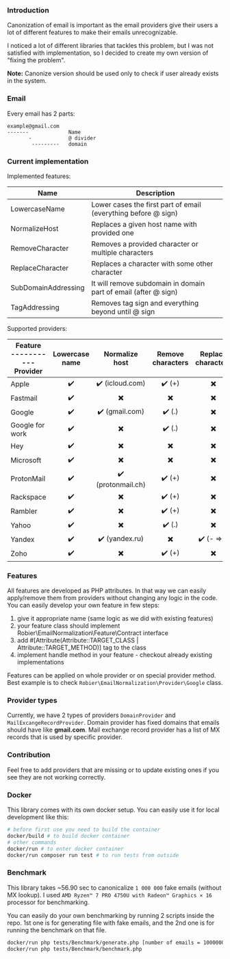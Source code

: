 ### Introduction

Canonization of email is important as the email providers give their users a lot of different
features to make their emails unrecognizable.

I noticed a lot of different libraries that tackles this problem, but I was not satisfied
with implementation, so I decided to create my own version of "fixing the problem".

**Note:** Canonize version should be used only to check if user already exists in the system.

### Email

Every email has 2 parts:

    example@gmail.com
    -------             Name
           -            @ divider
            ---------   domain

### Current implementation
Implemented features:

| Name                | Description                                                     |
|---------------------|-----------------------------------------------------------------|
| LowercaseName       | Lower cases the first part of email (everything before @ sign)  |
| NormalizeHost       | Replaces a given host name with provided one                    |
| RemoveCharacter     | Removes a provided character or multiple characters             |
| ReplaceCharacter    | Replaces a character with some other character                  |
| SubDomainAddressing | It will remove subdomain in domain part of email (after @ sign) |
| TagAddressing       | Removes tag sign and everything beyond until @ sign             |

Supported providers:

| Feature<br>-----------<br>Provider |   Lowercase name   |           Normalize host           |    Remove characters     |     Replace characters      |   Subdomain addressing   |      Tag addressing      |
|------------------------------------|:------------------:|:----------------------------------:|:------------------------:|:---------------------------:|:------------------------:|:------------------------:|
| Apple                              | :heavy_check_mark: |  :heavy_check_mark: (icloud.com)   |  :heavy_check_mark: (+)  |  :heavy_multiplication_x:   | :heavy_multiplication_x: | :heavy_multiplication_x: |
| Fastmail                           | :heavy_check_mark: |      :heavy_multiplication_x:      | :heavy_multiplication_x: |  :heavy_multiplication_x:   |    :heavy_check_mark:    |  :heavy_check_mark: (+)  |
| Google                             | :heavy_check_mark: |   :heavy_check_mark: (gmail.com)   |  :heavy_check_mark: (.)  |  :heavy_multiplication_x:   | :heavy_multiplication_x: |  :heavy_check_mark: (+)  |
| Google for work                    | :heavy_check_mark: |      :heavy_multiplication_x:      |  :heavy_check_mark: (.)  |  :heavy_multiplication_x:   | :heavy_multiplication_x: |  :heavy_check_mark: (+)  |
| Hey                                | :heavy_check_mark: |      :heavy_multiplication_x:      | :heavy_multiplication_x: |  :heavy_multiplication_x:   | :heavy_multiplication_x: |  :heavy_check_mark: (+)  |
| Microsoft                          | :heavy_check_mark: |      :heavy_multiplication_x:      | :heavy_multiplication_x: |  :heavy_multiplication_x:   | :heavy_multiplication_x: |  :heavy_check_mark: (+)  |
| ProtonMail                         | :heavy_check_mark: | :heavy_check_mark: (protonmail.ch) |  :heavy_check_mark: (+)  |  :heavy_multiplication_x:   | :heavy_multiplication_x: | :heavy_multiplication_x: |
| Rackspace                          | :heavy_check_mark: |      :heavy_multiplication_x:      |  :heavy_check_mark: (+)  |  :heavy_multiplication_x:   | :heavy_multiplication_x: | :heavy_multiplication_x: |
| Rambler                            | :heavy_check_mark: |      :heavy_multiplication_x:      |  :heavy_check_mark: (+)  |  :heavy_multiplication_x:   | :heavy_multiplication_x: | :heavy_multiplication_x: |
| Yahoo                              | :heavy_check_mark: |      :heavy_multiplication_x:      |  :heavy_check_mark: (.)  |  :heavy_multiplication_x:   | :heavy_multiplication_x: |  :heavy_check_mark: (-)  |
| Yandex                             | :heavy_check_mark: |   :heavy_check_mark: (yandex.ru)   | :heavy_multiplication_x: | :heavy_check_mark: (- => .) | :heavy_multiplication_x: |  :heavy_check_mark: (+)  |
| Zoho                               | :heavy_check_mark: |      :heavy_multiplication_x:      |  :heavy_check_mark: (+)  |  :heavy_multiplication_x:   | :heavy_multiplication_x: | :heavy_multiplication_x: |

### Features

All features are developed as PHP attributes. In that way we can easily apply/remove them from
providers without changing any logic in the code. You can easily develop your own feature in
few steps:

1. give it appropriate name (same logic as we did with existing features)
2. your feature class should implement Robier\EmailNormalization\Feature\Contract interface
3. add #[Attribute(Attribute::TARGET_CLASS | Attribute::TARGET_METHOD)] tag to the class
4. implement handle method in your feature - checkout already existing implementations

Features can be applied on whole provider or on special provider method. Best example is
to check `Robier\EmailNormalization\Provider\Google` class.

### Provider types

Currently, we have 2 types of providers `DomainProvider` and `MailExcangeRecordProvider`. Domain
provider has fixed domains that emails should have like **gmail.com**. Mail exchange record
provider has a list of MX records that is used by specific provider.

### Contribution

Feel free to add providers that are missing or to update existing ones if you see they are not
working correctly. 

### Docker

This library comes with its own docker setup. You can easily use it for local development like this:

```bash
# before first use you need to build the container
docker/build # to build docker container
# other commands
docker/run # to enter docker container
docker/run composer run test # to run tests from outside
```

### Benchmark

This library takes ~56.90 sec to canonicalize `1 000 000` fake emails (without MX lookup). I used `AMD Ryzen™ 7 PRO 4750U with Radeon™ Graphics × 16`
processor for benchmarking.

You can easily do your own benchmarking by running 2 scripts inside the repo. 1st one is for generating file with fake emails, and the
2nd one is for running the benchmark on that file.

```bash
docker/run php tests/Benchmark/generate.php [number of emails = 1000000]
docker/run php tests/Benchmark/benchmark.php
```
